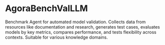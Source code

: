 # AgoraBenchValLLM
Benchmark Agent for automated model validation. Collects data from resources like documentation and research, generates test cases, evaluates models by key metrics, compares performance, and tests flexibility across contexts. Suitable for various knowledge domains.
